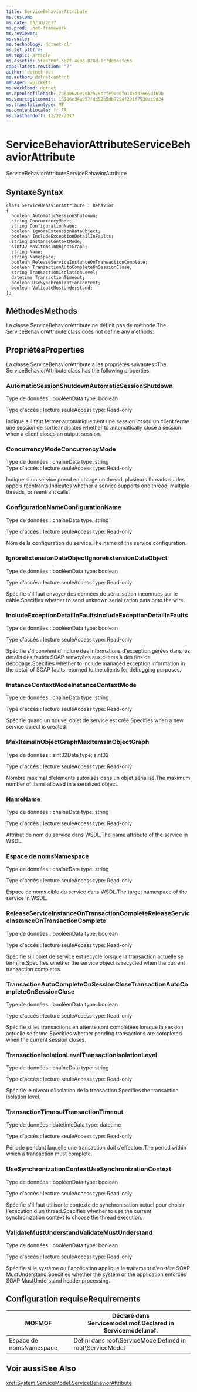 ```yaml
---
title: ServiceBehaviorAttribute
ms.custom: 
ms.date: 03/30/2017
ms.prod: .net-framework
ms.reviewer: 
ms.suite: 
ms.technology: dotnet-clr
ms.tgt_pltfrm: 
ms.topic: article
ms.assetid: 5faa266f-587f-4e03-828d-1c7dd5acfe65
caps.latest.revision: "7"
author: dotnet-bot
ms.author: dotnetcontent
manager: wpickett
ms.workload: dotnet
ms.openlocfilehash: 7d6b0620e9cb2575bcfe9cd6f01b5d87669df69b
ms.sourcegitcommit: 16186c34a957fdd52e5db7294f291f7530ac9d24
ms.translationtype: MT
ms.contentlocale: fr-FR
ms.lasthandoff: 12/22/2017
---
```

# <a name="servicebehaviorattribute"></a><span data-ttu-id="2cb3c-102">ServiceBehaviorAttribute</span><span class="sxs-lookup"><span data-stu-id="2cb3c-102">ServiceBehaviorAttribute</span></span>
<span data-ttu-id="2cb3c-103">ServiceBehaviorAttribute</span><span class="sxs-lookup"><span data-stu-id="2cb3c-103">ServiceBehaviorAttribute</span></span>  
  
## <a name="syntax"></a><span data-ttu-id="2cb3c-104">Syntaxe</span><span class="sxs-lookup"><span data-stu-id="2cb3c-104">Syntax</span></span>  
  
```  
class ServiceBehaviorAttribute : Behavior  
{  
  boolean AutomaticSessionShutdown;  
  string ConcurrencyMode;  
  string ConfigurationName;  
  boolean IgnoreExtensionDataObject;  
  boolean IncludeExceptionDetailInFaults;  
  string InstanceContextMode;  
  sint32 MaxItemsInObjectGraph;  
  string Name;  
  string Namespace;  
  boolean ReleaseServiceInstanceOnTransactionComplete;  
  boolean TransactionAutoCompleteOnSessionClose;  
  string TransactionIsolationLevel;  
  datetime TransactionTimeout;  
  boolean UseSynchronizationContext;  
  boolean ValidateMustUnderstand;  
};  
```  
  
## <a name="methods"></a><span data-ttu-id="2cb3c-105">Méthodes</span><span class="sxs-lookup"><span data-stu-id="2cb3c-105">Methods</span></span>  
 <span data-ttu-id="2cb3c-106">La classe ServiceBehaviorAttribute ne définit pas de méthode.</span><span class="sxs-lookup"><span data-stu-id="2cb3c-106">The ServiceBehaviorAttribute class does not define any methods.</span></span>  
  
## <a name="properties"></a><span data-ttu-id="2cb3c-107">Propriétés</span><span class="sxs-lookup"><span data-stu-id="2cb3c-107">Properties</span></span>  
 <span data-ttu-id="2cb3c-108">La classe ServiceBehaviorAttribute a les propriétés suivantes :</span><span class="sxs-lookup"><span data-stu-id="2cb3c-108">The ServiceBehaviorAttribute class has the following properties:</span></span>  
  
### <a name="automaticsessionshutdown"></a><span data-ttu-id="2cb3c-109">AutomaticSessionShutdown</span><span class="sxs-lookup"><span data-stu-id="2cb3c-109">AutomaticSessionShutdown</span></span>  
 <span data-ttu-id="2cb3c-110">Type de données : booléen</span><span class="sxs-lookup"><span data-stu-id="2cb3c-110">Data type: boolean</span></span>  
  
 <span data-ttu-id="2cb3c-111">Type d'accès : lecture seule</span><span class="sxs-lookup"><span data-stu-id="2cb3c-111">Access type: Read-only</span></span>  
  
 <span data-ttu-id="2cb3c-112">Indique s'il faut fermer automatiquement une session lorsqu'un client ferme une session de sortie.</span><span class="sxs-lookup"><span data-stu-id="2cb3c-112">Indicates whether to automatically close a session when a client closes an output session.</span></span>  
  
### <a name="concurrencymode"></a><span data-ttu-id="2cb3c-113">ConcurrencyMode</span><span class="sxs-lookup"><span data-stu-id="2cb3c-113">ConcurrencyMode</span></span>  
 <span data-ttu-id="2cb3c-114">Type de données : chaîne</span><span class="sxs-lookup"><span data-stu-id="2cb3c-114">Data type: string</span></span>  
<span data-ttu-id="2cb3c-115">Type d'accès : lecture seule</span><span class="sxs-lookup"><span data-stu-id="2cb3c-115">Access type: Read-only</span></span>  
  
 <span data-ttu-id="2cb3c-116">Indique si un service prend en charge un thread, plusieurs threads ou des appels réentrants.</span><span class="sxs-lookup"><span data-stu-id="2cb3c-116">Indicates whether a service supports one thread, multiple threads, or reentrant calls.</span></span>  
  
### <a name="configurationname"></a><span data-ttu-id="2cb3c-117">ConfigurationName</span><span class="sxs-lookup"><span data-stu-id="2cb3c-117">ConfigurationName</span></span>  
 <span data-ttu-id="2cb3c-118">Type de données : chaîne</span><span class="sxs-lookup"><span data-stu-id="2cb3c-118">Data type: string</span></span>  
  
 <span data-ttu-id="2cb3c-119">Type d'accès : lecture seule</span><span class="sxs-lookup"><span data-stu-id="2cb3c-119">Access type: Read-only</span></span>  
  
 <span data-ttu-id="2cb3c-120">Nom de la configuration du service.</span><span class="sxs-lookup"><span data-stu-id="2cb3c-120">The name of the service configuration.</span></span>  
  
### <a name="ignoreextensiondataobject"></a><span data-ttu-id="2cb3c-121">IgnoreExtensionDataObject</span><span class="sxs-lookup"><span data-stu-id="2cb3c-121">IgnoreExtensionDataObject</span></span>  
 <span data-ttu-id="2cb3c-122">Type de données : booléen</span><span class="sxs-lookup"><span data-stu-id="2cb3c-122">Data type: boolean</span></span>  
  
 <span data-ttu-id="2cb3c-123">Type d'accès : lecture seule</span><span class="sxs-lookup"><span data-stu-id="2cb3c-123">Access type: Read-only</span></span>  
  
 <span data-ttu-id="2cb3c-124">Spécifie s'il faut envoyer des données de sérialisation inconnues sur le câble.</span><span class="sxs-lookup"><span data-stu-id="2cb3c-124">Specifies whether to send unknown serialization data onto the wire.</span></span>  
  
### <a name="includeexceptiondetailinfaults"></a><span data-ttu-id="2cb3c-125">IncludeExceptionDetailInFaults</span><span class="sxs-lookup"><span data-stu-id="2cb3c-125">IncludeExceptionDetailInFaults</span></span>  
 <span data-ttu-id="2cb3c-126">Type de données : booléen</span><span class="sxs-lookup"><span data-stu-id="2cb3c-126">Data type: boolean</span></span>  
  
 <span data-ttu-id="2cb3c-127">Type d'accès : lecture seule</span><span class="sxs-lookup"><span data-stu-id="2cb3c-127">Access type: Read-only</span></span>  
  
 <span data-ttu-id="2cb3c-128">Spécifie s'il convient d'inclure des informations d'exception gérées dans les détails des fautes SOAP renvoyées aux clients à des fins de débogage.</span><span class="sxs-lookup"><span data-stu-id="2cb3c-128">Specifies whether to include managed exception information in the detail of SOAP faults returned to the clients for debugging purposes.</span></span>  
  
### <a name="instancecontextmode"></a><span data-ttu-id="2cb3c-129">InstanceContextMode</span><span class="sxs-lookup"><span data-stu-id="2cb3c-129">InstanceContextMode</span></span>  
 <span data-ttu-id="2cb3c-130">Type de données : chaîne</span><span class="sxs-lookup"><span data-stu-id="2cb3c-130">Data type: string</span></span>  
  
 <span data-ttu-id="2cb3c-131">Type d'accès : lecture seule</span><span class="sxs-lookup"><span data-stu-id="2cb3c-131">Access type: Read-only</span></span>  
  
 <span data-ttu-id="2cb3c-132">Spécifie quand un nouvel objet de service est créé.</span><span class="sxs-lookup"><span data-stu-id="2cb3c-132">Specifies when a new service object is created.</span></span>  
  
### <a name="maxitemsinobjectgraph"></a><span data-ttu-id="2cb3c-133">MaxItemsInObjectGraph</span><span class="sxs-lookup"><span data-stu-id="2cb3c-133">MaxItemsInObjectGraph</span></span>  
 <span data-ttu-id="2cb3c-134">Type de données : sint32</span><span class="sxs-lookup"><span data-stu-id="2cb3c-134">Data type: sint32</span></span>  
  
 <span data-ttu-id="2cb3c-135">Type d'accès : lecture seule</span><span class="sxs-lookup"><span data-stu-id="2cb3c-135">Access type: Read-only</span></span>  
  
 <span data-ttu-id="2cb3c-136">Nombre maximal d'éléments autorisés dans un objet sérialisé.</span><span class="sxs-lookup"><span data-stu-id="2cb3c-136">The maximum number of items allowed in a serialized object.</span></span>  
  
### <a name="name"></a><span data-ttu-id="2cb3c-137">Name</span><span class="sxs-lookup"><span data-stu-id="2cb3c-137">Name</span></span>  
 <span data-ttu-id="2cb3c-138">Type de données : chaîne</span><span class="sxs-lookup"><span data-stu-id="2cb3c-138">Data type: string</span></span>  
  
 <span data-ttu-id="2cb3c-139">Type d'accès : lecture seule</span><span class="sxs-lookup"><span data-stu-id="2cb3c-139">Access type: Read-only</span></span>  
  
 <span data-ttu-id="2cb3c-140">Attribut de nom du service dans WSDL.</span><span class="sxs-lookup"><span data-stu-id="2cb3c-140">The name attribute of the service in WSDL.</span></span>  
  
### <a name="namespace"></a><span data-ttu-id="2cb3c-141">Espace de noms</span><span class="sxs-lookup"><span data-stu-id="2cb3c-141">Namespace</span></span>  
 <span data-ttu-id="2cb3c-142">Type de données : chaîne</span><span class="sxs-lookup"><span data-stu-id="2cb3c-142">Data type: string</span></span>  
  
 <span data-ttu-id="2cb3c-143">Type d'accès : lecture seule</span><span class="sxs-lookup"><span data-stu-id="2cb3c-143">Access type: Read-only</span></span>  
  
 <span data-ttu-id="2cb3c-144">Espace de noms cible du service dans WSDL.</span><span class="sxs-lookup"><span data-stu-id="2cb3c-144">The target namespace of the service in WSDL.</span></span>  
  
### <a name="releaseserviceinstanceontransactioncomplete"></a><span data-ttu-id="2cb3c-145">ReleaseServiceInstanceOnTransactionComplete</span><span class="sxs-lookup"><span data-stu-id="2cb3c-145">ReleaseServiceInstanceOnTransactionComplete</span></span>  
 <span data-ttu-id="2cb3c-146">Type de données : booléen</span><span class="sxs-lookup"><span data-stu-id="2cb3c-146">Data type: boolean</span></span>  
  
 <span data-ttu-id="2cb3c-147">Type d'accès : lecture seule</span><span class="sxs-lookup"><span data-stu-id="2cb3c-147">Access type: Read-only</span></span>  
  
 <span data-ttu-id="2cb3c-148">Spécifie si l'objet de service est recyclé lorsque la transaction actuelle se termine.</span><span class="sxs-lookup"><span data-stu-id="2cb3c-148">Specifies whether the service object is recycled when the current transaction completes.</span></span>  
  
### <a name="transactionautocompleteonsessionclose"></a><span data-ttu-id="2cb3c-149">TransactionAutoCompleteOnSessionClose</span><span class="sxs-lookup"><span data-stu-id="2cb3c-149">TransactionAutoCompleteOnSessionClose</span></span>  
 <span data-ttu-id="2cb3c-150">Type de données : booléen</span><span class="sxs-lookup"><span data-stu-id="2cb3c-150">Data type: boolean</span></span>  
  
 <span data-ttu-id="2cb3c-151">Type d'accès : lecture seule</span><span class="sxs-lookup"><span data-stu-id="2cb3c-151">Access type: Read-only</span></span>  
  
 <span data-ttu-id="2cb3c-152">Spécifie si les transactions en attente sont complétées lorsque la session actuelle se ferme.</span><span class="sxs-lookup"><span data-stu-id="2cb3c-152">Specifies whether pending transactions are completed when the current session closes.</span></span>  
  
### <a name="transactionisolationlevel"></a><span data-ttu-id="2cb3c-153">TransactionIsolationLevel</span><span class="sxs-lookup"><span data-stu-id="2cb3c-153">TransactionIsolationLevel</span></span>  
 <span data-ttu-id="2cb3c-154">Type de données : chaîne</span><span class="sxs-lookup"><span data-stu-id="2cb3c-154">Data type: string</span></span>  
  
 <span data-ttu-id="2cb3c-155">Type d'accès : lecture seule</span><span class="sxs-lookup"><span data-stu-id="2cb3c-155">Access type: Read-only</span></span>  
  
 <span data-ttu-id="2cb3c-156">Spécifie le niveau d'isolation de la transaction.</span><span class="sxs-lookup"><span data-stu-id="2cb3c-156">Specifies the transaction isolation level.</span></span>  
  
### <a name="transactiontimeout"></a><span data-ttu-id="2cb3c-157">TransactionTimeout</span><span class="sxs-lookup"><span data-stu-id="2cb3c-157">TransactionTimeout</span></span>  
 <span data-ttu-id="2cb3c-158">Type de données : datetime</span><span class="sxs-lookup"><span data-stu-id="2cb3c-158">Data type: datetime</span></span>  
  
 <span data-ttu-id="2cb3c-159">Type d'accès : lecture seule</span><span class="sxs-lookup"><span data-stu-id="2cb3c-159">Access type: Read-only</span></span>  
  
 <span data-ttu-id="2cb3c-160">Période pendant laquelle une transaction doit s’effectuer.</span><span class="sxs-lookup"><span data-stu-id="2cb3c-160">The period within which a transaction must complete.</span></span>  
  
### <a name="usesynchronizationcontext"></a><span data-ttu-id="2cb3c-161">UseSynchronizationContext</span><span class="sxs-lookup"><span data-stu-id="2cb3c-161">UseSynchronizationContext</span></span>  
 <span data-ttu-id="2cb3c-162">Type de données : booléen</span><span class="sxs-lookup"><span data-stu-id="2cb3c-162">Data type: boolean</span></span>  
  
 <span data-ttu-id="2cb3c-163">Type d'accès : lecture seule</span><span class="sxs-lookup"><span data-stu-id="2cb3c-163">Access type: Read-only</span></span>  
  
 <span data-ttu-id="2cb3c-164">Spécifie s'il faut utiliser le contexte de synchronisation actuel pour choisir l'exécution d'un thread.</span><span class="sxs-lookup"><span data-stu-id="2cb3c-164">Specifies whether to use the current synchronization context to choose the thread execution.</span></span>  
  
### <a name="validatemustunderstand"></a><span data-ttu-id="2cb3c-165">ValidateMustUnderstand</span><span class="sxs-lookup"><span data-stu-id="2cb3c-165">ValidateMustUnderstand</span></span>  
 <span data-ttu-id="2cb3c-166">Type de données : booléen</span><span class="sxs-lookup"><span data-stu-id="2cb3c-166">Data type: boolean</span></span>  
  
 <span data-ttu-id="2cb3c-167">Type d'accès : lecture seule</span><span class="sxs-lookup"><span data-stu-id="2cb3c-167">Access type: Read-only</span></span>  
  
 <span data-ttu-id="2cb3c-168">Spécifie si le système ou l'application applique le traitement d'en-tête SOAP MustUnderstand.</span><span class="sxs-lookup"><span data-stu-id="2cb3c-168">Specifies whether the system or the application enforces SOAP MustUnderstand header processing.</span></span>  
  
## <a name="requirements"></a><span data-ttu-id="2cb3c-169">Configuration requise</span><span class="sxs-lookup"><span data-stu-id="2cb3c-169">Requirements</span></span>  
  
|<span data-ttu-id="2cb3c-170">MOF</span><span class="sxs-lookup"><span data-stu-id="2cb3c-170">MOF</span></span>|<span data-ttu-id="2cb3c-171">Déclaré dans Servicemodel.mof.</span><span class="sxs-lookup"><span data-stu-id="2cb3c-171">Declared in Servicemodel.mof.</span></span>|  
|---------|-----------------------------------|  
|<span data-ttu-id="2cb3c-172">Espace de noms</span><span class="sxs-lookup"><span data-stu-id="2cb3c-172">Namespace</span></span>|<span data-ttu-id="2cb3c-173">Défini dans root\ServiceModel</span><span class="sxs-lookup"><span data-stu-id="2cb3c-173">Defined in root\ServiceModel</span></span>|  
  
## <a name="see-also"></a><span data-ttu-id="2cb3c-174">Voir aussi</span><span class="sxs-lookup"><span data-stu-id="2cb3c-174">See Also</span></span>  
 <xref:System.ServiceModel.ServiceBehaviorAttribute>
